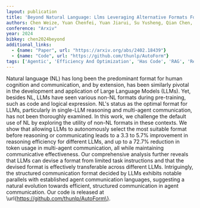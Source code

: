 ```yaml
---
layout: publication
title: 'Beyond Natural Language: Llms Leveraging Alternative Formats For Enhanced Reasoning And Communication'
authors: Chen Weize, Yuan Chenfei, Yuan Jiarui, Su Yusheng, Qian Chen, Yang Cheng, Xie Ruobing, Liu Zhiyuan, Sun Maosong
conference: "Arxiv"
year: 2024
bibkey: chen2024beyond
additional_links:
  - {name: "Paper", url: "https://arxiv.org/abs/2402.18439"}
  - {name: "Code", url: "https://github.com/thunlp/AutoForm"}
tags: ['Agentic', 'Efficiency And Optimization', 'Has Code', 'RAG', 'Reinforcement Learning', 'Training Techniques', 'Uncategorized']
---
```

Natural language (NL) has long been the predominant format for human
cognition and communication, and by extension, has been similarly pivotal in
the development and application of Large Language Models (LLMs). Yet, besides
NL, LLMs have seen various non-NL formats during pre-training, such as code and
logical expression. NL's status as the optimal format for LLMs, particularly in
single-LLM reasoning and multi-agent communication, has not been thoroughly
examined. In this work, we challenge the default use of NL by exploring the
utility of non-NL formats in these contexts. We show that allowing LLMs to
autonomously select the most suitable format before reasoning or communicating
leads to a 3.3 to 5.7\% improvement in reasoning efficiency for different LLMs,
and up to a 72.7\% reduction in token usage in multi-agent communication, all
while maintaining communicative effectiveness. Our comprehensive analysis
further reveals that LLMs can devise a format from limited task instructions
and that the devised format is effectively transferable across different LLMs.
Intriguingly, the structured communication format decided by LLMs exhibits
notable parallels with established agent communication languages, suggesting a
natural evolution towards efficient, structured communication in agent
communication. Our code is released at
\url\{https://github.com/thunlp/AutoForm\}.
